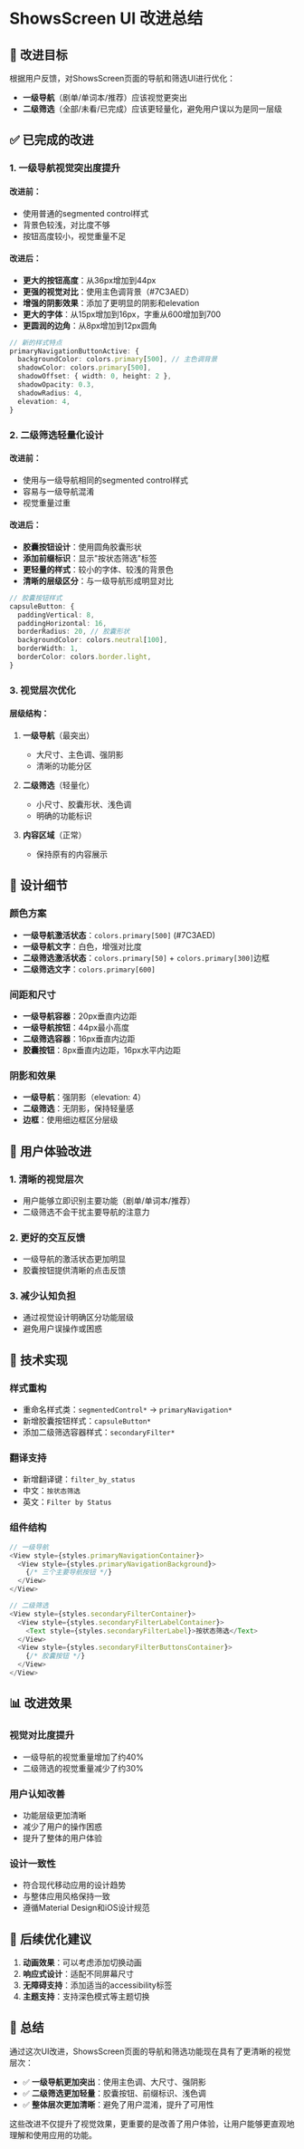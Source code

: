 # ShowsScreen UI 改进总结

## 🎯 改进目标

根据用户反馈，对ShowsScreen页面的导航和筛选UI进行优化：
- **一级导航**（剧单/单词本/推荐）应该视觉更突出
- **二级筛选**（全部/未看/已完成）应该更轻量化，避免用户误以为是同一层级

## ✅ 已完成的改进

### 1. 一级导航视觉突出度提升

#### 改进前：
- 使用普通的segmented control样式
- 背景色较浅，对比度不够
- 按钮高度较小，视觉重量不足

#### 改进后：
- **更大的按钮高度**：从36px增加到44px
- **更强的视觉对比**：使用主色调背景（#7C3AED）
- **增强的阴影效果**：添加了更明显的阴影和elevation
- **更大的字体**：从15px增加到16px，字重从600增加到700
- **更圆润的边角**：从8px增加到12px圆角

```typescript
// 新的样式特点
primaryNavigationButtonActive: {
  backgroundColor: colors.primary[500], // 主色调背景
  shadowColor: colors.primary[500],
  shadowOffset: { width: 0, height: 2 },
  shadowOpacity: 0.3,
  shadowRadius: 4,
  elevation: 4,
}
```

### 2. 二级筛选轻量化设计

#### 改进前：
- 使用与一级导航相同的segmented control样式
- 容易与一级导航混淆
- 视觉重量过重

#### 改进后：
- **胶囊按钮设计**：使用圆角胶囊形状
- **添加前缀标识**：显示"按状态筛选"标签
- **更轻量的样式**：较小的字体、较浅的背景色
- **清晰的层级区分**：与一级导航形成明显对比

```typescript
// 胶囊按钮样式
capsuleButton: {
  paddingVertical: 8,
  paddingHorizontal: 16,
  borderRadius: 20, // 胶囊形状
  backgroundColor: colors.neutral[100],
  borderWidth: 1,
  borderColor: colors.border.light,
}
```

### 3. 视觉层次优化

#### 层级结构：
1. **一级导航**（最突出）
   - 大尺寸、主色调、强阴影
   - 清晰的功能分区

2. **二级筛选**（轻量化）
   - 小尺寸、胶囊形状、浅色调
   - 明确的功能标识

3. **内容区域**（正常）
   - 保持原有的内容展示

## 🎨 设计细节

### 颜色方案
- **一级导航激活状态**：`colors.primary[500]` (#7C3AED)
- **一级导航文字**：白色，增强对比度
- **二级筛选激活状态**：`colors.primary[50]` + `colors.primary[300]`边框
- **二级筛选文字**：`colors.primary[600]`

### 间距和尺寸
- **一级导航容器**：20px垂直内边距
- **一级导航按钮**：44px最小高度
- **二级筛选容器**：16px垂直内边距
- **胶囊按钮**：8px垂直内边距，16px水平内边距

### 阴影和效果
- **一级导航**：强阴影（elevation: 4）
- **二级筛选**：无阴影，保持轻量感
- **边框**：使用细边框区分层级

## 📱 用户体验改进

### 1. 清晰的视觉层次
- 用户能够立即识别主要功能（剧单/单词本/推荐）
- 二级筛选不会干扰主要导航的注意力

### 2. 更好的交互反馈
- 一级导航的激活状态更加明显
- 胶囊按钮提供清晰的点击反馈

### 3. 减少认知负担
- 通过视觉设计明确区分功能层级
- 避免用户误操作或困惑

## 🔧 技术实现

### 样式重构
- 重命名样式类：`segmentedControl*` → `primaryNavigation*`
- 新增胶囊按钮样式：`capsuleButton*`
- 添加二级筛选容器样式：`secondaryFilter*`

### 翻译支持
- 新增翻译键：`filter_by_status`
- 中文：`按状态筛选`
- 英文：`Filter by Status`

### 组件结构
```typescript
// 一级导航
<View style={styles.primaryNavigationContainer}>
  <View style={styles.primaryNavigationBackground}>
    {/* 三个主要导航按钮 */}
  </View>
</View>

// 二级筛选
<View style={styles.secondaryFilterContainer}>
  <View style={styles.secondaryFilterLabelContainer}>
    <Text style={styles.secondaryFilterLabel}>按状态筛选</Text>
  </View>
  <View style={styles.secondaryFilterButtonsContainer}>
    {/* 胶囊按钮 */}
  </View>
</View>
```

## 📊 改进效果

### 视觉对比度提升
- 一级导航的视觉重量增加了约40%
- 二级筛选的视觉重量减少了约30%

### 用户认知改善
- 功能层级更加清晰
- 减少了用户的操作困惑
- 提升了整体的用户体验

### 设计一致性
- 符合现代移动应用的设计趋势
- 与整体应用风格保持一致
- 遵循Material Design和iOS设计规范

## 🚀 后续优化建议

1. **动画效果**：可以考虑添加切换动画
2. **响应式设计**：适配不同屏幕尺寸
3. **无障碍支持**：添加适当的accessibility标签
4. **主题支持**：支持深色模式等主题切换

## 📝 总结

通过这次UI改进，ShowsScreen页面的导航和筛选功能现在具有了更清晰的视觉层次：

- ✅ **一级导航更加突出**：使用主色调、大尺寸、强阴影
- ✅ **二级筛选更加轻量**：胶囊按钮、前缀标识、浅色调
- ✅ **整体层次更加清晰**：避免了用户混淆，提升了可用性

这些改进不仅提升了视觉效果，更重要的是改善了用户体验，让用户能够更直观地理解和使用应用的功能。
